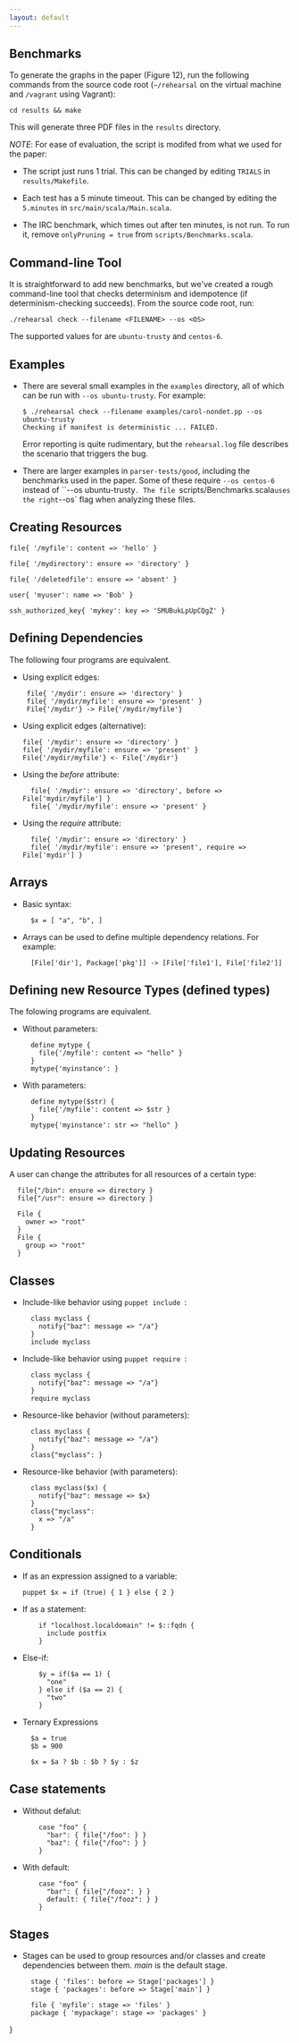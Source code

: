 ```yaml
---
layout: default
---
```


## Benchmarks

To generate the graphs in the paper (Figure 12), run the following commands
from the source code root (`~/rehearsal` on the virtual machine and
`/vagrant` using Vagrant):

    cd results && make

This will generate three PDF files in the `results` directory.

*NOTE*: For ease of evaluation, the script is modifed from what we used
for the paper:

- The script just runs 1 trial. This can be changed by editing
  `TRIALS` in `results/Makefile`.

- Each test has a 5 minute timeout. This can be changed by editing
  the `5.minutes` in `src/main/scala/Main.scala`.

- The IRC benchmark, which times out after ten minutes, is not run.
  To run it, remove `onlyPruning = true` from `scripts/Benchmarks.scala`.

## Command-line Tool

It is straightforward to add new benchmarks, but we've created a rough
command-line tool that checks determinism and idempotence (if determinism-checking
succeeds). From the source code root, run:

    ./rehearsal check --filename <FILENAME> --os <OS>

The supported values for *<OS>* are `ubuntu-trusty` and `centos-6`.

## Examples

- There are several small examples in the `examples` directory, all of
  which can be run with `--os ubuntu-trusty`. For example:

  ```
  $ ./rehearsal check --filename examples/carol-nondet.pp --os ubuntu-trusty
  Checking if manifest is deterministic ... FAILED.
  ```

  Error reporting is quite rudimentary, but the `rehearsal.log` file describes
  the scenario that triggers the bug.

- There are larger examples in `parser-tests/good`, including the benchmarks
  used in the paper. Some of these require `--os centos-6` instead of
  ``--os ubuntu-trusty`. The file `scripts/Benchmarks.scala` uses the right
  `--os` flag when analyzing these files.

## Creating Resources

```puppet
file{ '/myfile': content => 'hello' }

file{ '/mydirectory': ensure => 'directory' }

file{ '/deletedfile': ensure => 'absent' }

user{ 'myuser': name => 'Bob' }

ssh_authorized_key{ 'mykey': key => 'SMUBukLpUpCQgZ' }
```

##  Defining Dependencies

The following four programs are equivalent.

-  Using explicit edges:

   ```puppet
    file{ '/mydir': ensure => 'directory' }
    file{ '/mydir/myfile': ensure => 'present' }
    File{'/mydir'} -> File{'/mydir/myfile'}
   ```

- Using explicit edges (alternative):

  ```puppet
  file{ '/mydir': ensure => 'directory' }
  file{ '/mydir/myfile': ensure => 'present' }
  File{'/mydir/myfile'} <- File{'/mydir'}
  ```

- Using the *before* attribute:

  ```puppet
    file{ '/mydir': ensure => 'directory', before => File['mydir/myfile'] }
    file{ '/mydir/myfile': ensure => 'present' }
  ```

- Using the *require* attribute:

  ```puppet
    file{ '/mydir': ensure => 'directory' }
    file{ '/mydir/myfile': ensure => 'present', require => File['mydir'] }
  ```

## Arrays

- Basic syntax:

  ```puppet
    $x = [ "a", "b", ]
  ```

- Arrays can be used to define multiple dependency relations. For example:

  ```puppet
    [File['dir'], Package['pkg']] -> [File['file1'], File['file2']]
  ```

## Defining new Resource Types (defined types)

The folowing programs are equivalent.

- Without parameters:

  ```puppet
    define mytype {
      file{'/myfile': content => "hello" }
    }
    mytype{'myinstance': }
  ```

- With parameters:

  ```puppet
    define mytype($str) {
      file{'/myfile': content => $str }
    }
    mytype{'myinstance': str => "hello" }
  ```
## Updating Resources

A user can change the attributes for all resources of a certain type:

  ```puppet
    file{"/bin": ensure => directory }
    file{"/usr": ensure => directory }

    File {
      owner => "root"
    }
    File {
      group => "root"
    }
  ```

## Classes

- Include-like behavior using ```puppet include ```:

  ```puppet
    class myclass {
      notify{"baz": message => "/a"}
    }
    include myclass
  ```

- Include-like behavior using ```puppet require ```:

  ```puppet
    class myclass {
      notify{"baz": message => "/a"}
    }
    require myclass
  ```

- Resource-like behavior (without parameters):

  ```puppet
    class myclass {
      notify{"baz": message => "/a"}
    }
    class{"myclass": }
  ```

- Resource-like behavior (with parameters):

  ```puppet
    class myclass($x) {
      notify{"baz": message => $x}
    }
    class{"myclass":
      x => "/a"
    }
  ```

## Conditionals

- If as an expression assigned to a variable:

  ```puppet $x = if (true) { 1 } else { 2 } ```

- If as a statement:

  ```puppet
      if "localhost.localdomain" != $::fqdn {
        include postfix
      }
  ```

- Else-if:

  ```puppet
      $y = if($a == 1) {
        "one"
      } else if ($a == 2) {
        "two"
      }
  ```

- Ternary Expressions

  ```puppet
    $a = true
    $b = 900

    $x = $a ? $b : $b ? $y : $z
  ```

## Case statements

- Without defalut:

  ```puppet
      case "foo" {
        "bar": { file{"/foo": } }
        "baz": { file{"/foo": } }
      }
  ```

- With default:

  ```puppet
      case "foo" {
        "bar": { file{"/fooz": } }
        default: { file{"/fooz": } }
      }
  ```

## Stages

- Stages can be used to group resources and/or classes and create dependencies between them.
  *main* is the default stage.

  ```puppet
    stage { 'files': before => Stage['packages'] }
    stage { 'packages': before => Stage['main'] }

    file { 'myfile': stage => 'files' }
    package { 'mypackage': stage => 'packages' }
}
  ```

